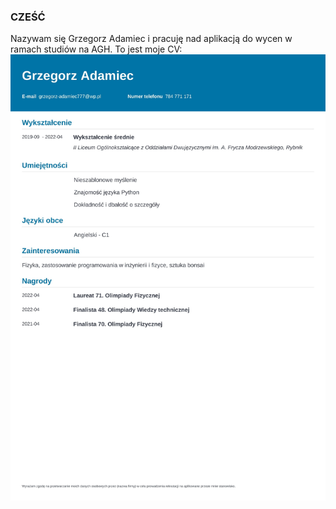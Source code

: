 ### CZEŚĆ
Nazywam się Grzegorz Adamiec i pracuję nad aplikacją do wycen w ramach studiów na AGH.
To jest moje CV:
![CV](CV-1.jpg)
